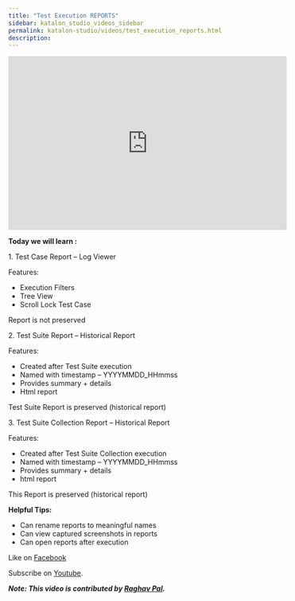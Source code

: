 ```yaml
---
title: "Test Execution REPORTS"
sidebar: katalon_studio_videos_sidebar
permalink: katalon-studio/videos/test_execution_reports.html
description: 
---
```

<iframe src="https://www.youtube.com/embed/q32MxiL5m2I?autoplay=1" width="560" height="349" frameborder="0" allowfullscreen="allowfullscreen">&nbsp;</iframe>

**Today we will learn :**

1\. Test Case Report – Log Viewer

Features:

*   Execution Filters
*   Tree View
*   Scroll Lock Test Case

Report is not preserved

2. Test Suite Report – Historical Report

Features:

*   Created after Test Suite execution
*   Named with timestamp – YYYYMMDD_HHmmss
*   Provides summary + details
*   Html report

Test Suite Report is preserved (historical report)

3. Test Suite Collection Report – Historical Report

Features:

*   Created after Test Suite Collection execution
*   Named with timestamp – YYYYMMDD_HHmmss
*   Provides summary + details
*   html report

This Report is preserved (historical report)

**Helpful Tips:**

*   Can rename reports to meaningful names
*   Can view captured screenshots in reports
*   Can open reports after execution

Like on [Facebook](https://www.facebook.com/automationstepbystep/) 

Subscribe on [Youtube](https://www.youtube.com/channel/UCTt7pyY-o0eltq14glaG5dg).

**_Note: This video is contributed by [Raghav Pal](https://www.youtube.com/channel/UCTt7pyY-o0eltq14glaG5dg)._**